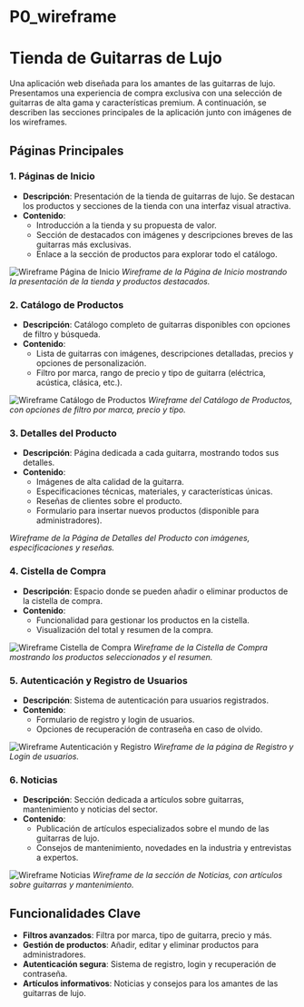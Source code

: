 # P0_wireframe
# Tienda de Guitarras de Lujo

Una aplicación web diseñada para los amantes de las guitarras de lujo. Presentamos una experiencia de compra exclusiva con una selección de guitarras de alta gama y características premium. A continuación, se describen las secciones principales de la aplicación junto con imágenes de los wireframes.

## Páginas Principales

### 1. Páginas de Inicio
   - **Descripción**: Presentación de la tienda de guitarras de lujo. Se destacan los productos y secciones de la tienda con una interfaz visual atractiva.
   - **Contenido**:
     - Introducción a la tienda y su propuesta de valor.
     - Sección de destacados con imágenes y descripciones breves de las guitarras más exclusivas.
     - Enlace a la sección de productos para explorar todo el catálogo.

   ![Wireframe Página de Inicio](img/pagina_inicio.jpg.)
   *Wireframe de la Página de Inicio mostrando la presentación de la tienda y productos destacados.*

### 2. Catálogo de Productos
   - **Descripción**: Catálogo completo de guitarras disponibles con opciones de filtro y búsqueda.
   - **Contenido**:
     - Lista de guitarras con imágenes, descripciones detalladas, precios y opciones de personalización.
     - Filtro por marca, rango de precio y tipo de guitarra (eléctrica, acústica, clásica, etc.).

   ![Wireframe Catálogo de Productos](img/catalogo_detalles_productos.jpg)
   *Wireframe del Catálogo de Productos, con opciones de filtro por marca, precio y tipo.*

### 3. Detalles del Producto
   - **Descripción**: Página dedicada a cada guitarra, mostrando todos sus detalles.
   - **Contenido**:
     - Imágenes de alta calidad de la guitarra.
     - Especificaciones técnicas, materiales, y características únicas.
     - Reseñas de clientes sobre el producto.
     - Formulario para insertar nuevos productos (disponible para administradores).


   *Wireframe de la Página de Detalles del Producto con imágenes, especificaciones y reseñas.*

### 4. Cistella de Compra
   - **Descripción**: Espacio donde se pueden añadir o eliminar productos de la cistella de compra.
   - **Contenido**:
     - Funcionalidad para gestionar los productos en la cistella.
     - Visualización del total y resumen de la compra.

   ![Wireframe Cistella de Compra](img/carrito.jpg)
   *Wireframe de la Cistella de Compra mostrando los productos seleccionados y el resumen.*

### 5. Autenticación y Registro de Usuarios
   - **Descripción**: Sistema de autenticación para usuarios registrados.
   - **Contenido**:
     - Formulario de registro y login de usuarios.
     - Opciones de recuperación de contraseña en caso de olvido.

   ![Wireframe Autenticación y Registro](img/autenticacion_registro.jpg)
   *Wireframe de la página de Registro y Login de usuarios.*

### 6. Noticias
   - **Descripción**: Sección dedicada a artículos sobre guitarras, mantenimiento y noticias del sector.
   - **Contenido**:
     - Publicación de artículos especializados sobre el mundo de las guitarras de lujo.
     - Consejos de mantenimiento, novedades en la industria y entrevistas a expertos.

   ![Wireframe Noticias](img/noticias.jpg)
   *Wireframe de la sección de Noticias, con artículos sobre guitarras y mantenimiento.*

## Funcionalidades Clave
- **Filtros avanzados**: Filtra por marca, tipo de guitarra, precio y más.
- **Gestión de productos**: Añadir, editar y eliminar productos para administradores.
- **Autenticación segura**: Sistema de registro, login y recuperación de contraseña.
- **Artículos informativos**: Noticias y consejos para los amantes de las guitarras de lujo.




